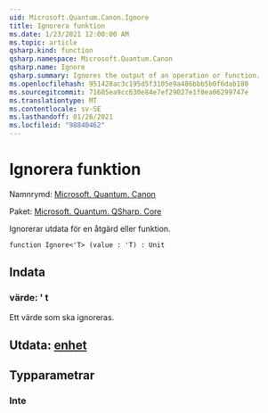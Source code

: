 ```yaml
---
uid: Microsoft.Quantum.Canon.Ignore
title: Ignorera funktion
ms.date: 1/23/2021 12:00:00 AM
ms.topic: article
qsharp.kind: function
qsharp.namespace: Microsoft.Quantum.Canon
qsharp.name: Ignore
qsharp.summary: Ignores the output of an operation or function.
ms.openlocfilehash: 951428ac3c195d5f3105e9a486bbb5b0f6dab180
ms.sourcegitcommit: 71605ea9cc630e84e7ef29027e1f0ea06299747e
ms.translationtype: MT
ms.contentlocale: sv-SE
ms.lasthandoff: 01/26/2021
ms.locfileid: "98840462"
---
```

# <a name="ignore-function"></a>Ignorera funktion

Namnrymd: [Microsoft. Quantum. Canon](xref:Microsoft.Quantum.Canon)

Paket: [Microsoft. Quantum. QSharp. Core](https://nuget.org/packages/Microsoft.Quantum.QSharp.Core)


Ignorerar utdata för en åtgärd eller funktion.

```qsharp
function Ignore<'T> (value : 'T) : Unit
```


## <a name="input"></a>Indata

### <a name="value--t"></a>värde: ' t

Ett värde som ska ignoreras.



## <a name="output--unit"></a>Utdata: [enhet](xref:microsoft.quantum.lang-ref.unit)



## <a name="type-parameters"></a>Typparametrar

### <a name="t"></a>Inte

